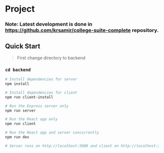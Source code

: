 # Project
### Note: Latest development is done in https://github.com/krsamir/college-suite-complete repository.
## Quick Start

> First change directory to backend

### `cd backend`

```bash
# Install dependencies for server
npm install

# Install dependencies for client
npm run client-install

# Run the Express server only
npm run server

# Run the React app only
npm run client

# Run the React app and server concurrently
npm run dev

# Server runs on http://localhost:5000 and client on http://localhost:3000
```
